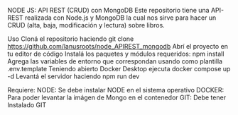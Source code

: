 NODE JS: API REST (CRUD) con MongoDB
Este repositorio tiene una API-REST realizada con Node.js y MongoDB la cual nos sirve para hacer un CRUD (alta, baja, modificación y lectura) sobre libros.

Uso
Cloná el repositorio haciendo git clone https://github.com/lanusroots/node_APIREST_mongodb
Abrí el proyecto en tu editor de código
Instalá los paquetes y módulos requeridos: npm install
Agrega las variables de entorno que correspondan usando como plantilla .env.template
Teniendo abierto Docker Desktop ejecuta docker compose up -d
Levantá el servidor haciendo npm run dev

Requiere:
NODE: Se debe instalar NODE en el sistema operativo
DOCKER: Para poder levantar la imágen de Mongo en el contenedor
GIT: Debe tener Instalado GIT
